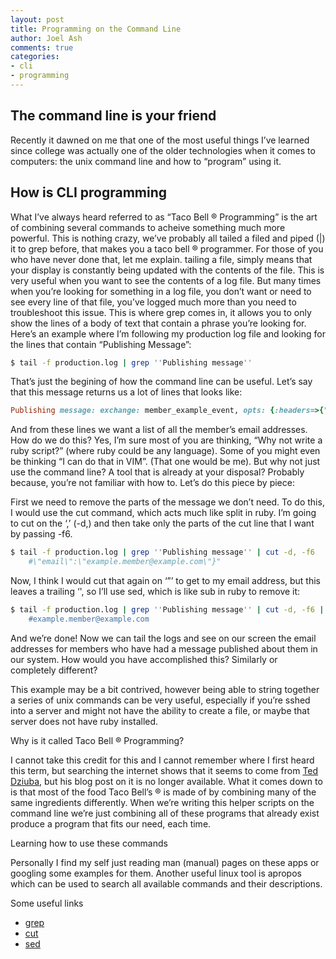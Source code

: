 ```yaml
---
layout: post
title: Programming on the Command Line
author: Joel Ash
comments: true
categories:
- cli
- programming
---
```


## The command line is your friend

Recently it dawned on me that one of the most useful things I’ve learned since college was actually one of the older technologies when it comes to computers: the unix command line and how to “program” using it.

<!-- more -->

## How is CLI programming

What I’ve always heard referred to as “Taco Bell ® Programming” is the art of combining several commands to acheive something much more powerful. This is nothing crazy, we’ve probably all tailed a filed and piped (|) it to grep before, that makes you a taco bell ® programmer. For those of you who have never done that, let me explain. tailing a file, simply means that your display is constantly being updated with the contents of the file. This is very useful when you want to see the contents of a log file. But many times when you’re looking for something in a log file, you don’t want or need to see every line of that file, you’ve logged much more than you need to troubleshoot this issue. This is where grep comes in, it allows you to only show the lines of a body of text that contain a phrase you’re looking for. Here’s an example where I’m following my production log file and looking for the lines that contain “Publishing Message”:

``` sh
$ tail -f production.log | grep ''Publishing message''
```


That’s just the begining of how the command line can be useful. Let’s say that this message returns us a lot of lines that looks like:

``` ruby
Publishing message: exchange: member_example_event, opts: {:headers=>{"message_id"=>"message2"}}, message: "{\"id\":123456,\"first_name\":\"Example\",\"last_name\":\"Member\",\"email\":\"example.member@example.com\"}"
```

And from these lines we want a list of all the member’s email addresses. How do we do this? Yes, I’m sure most of you are thinking, “Why not write a ruby script?” (where ruby could be any language). Some of you might even be thinking “I can do that in VIM”. (That one would be me). But why not just use the command line? A tool that is already at your disposal? Probably because, you’re not familiar with how to. Let’s do this piece by piece:

First we need to remove the parts of the message we don’t need. To do this, I would use the cut command, which acts much like split in ruby. I’m going to cut on the ‘,’ (-d,) and then take only the parts of the cut line that I want by passing -f6.

``` sh
$ tail -f production.log | grep ''Publishing message'' | cut -d, -f6
    #\"email\":\"example.member@example.com\"}"
```

Now, I think I would cut that again on ‘”’ to get to my email address, but this leaves a trailing ‘', so I’ll use sed, which is like sub in ruby to remove it:

``` sh
$ tail -f production.log | grep ''Publishing message'' | cut -d, -f6 | cut -d''"'' -f4 | sed ''s/\\//''
    #example.member@example.com
```

And we’re done! Now we can tail the logs and see on our screen the email addresses for members who have had a message published about them in our system. How would you have accomplished this? Similarly or completely different?

This example may be a bit contrived, however being able to string together a series of unix commands can be very useful, especially if you’re sshed into a server and might not have the ability to create a file, or maybe that server does not have ruby installed.

Why is it called Taco Bell ® Programming?

I cannot take this credit for this and I cannot remember where I first heard this term, but searching the internet shows that it seems to come from [Ted Dziuba](http://teddziuba.com/), but his blog post on it is no longer available. What it comes down to is that most of the food Taco Bell’s ® is made of by combining many of the same ingredients differently. When we’re writing this helper scripts on the command line we’re just combining all of these programs that already exist produce a program that fits our need, each time.

Learning how to use these commands

Personally I find my self just reading man (manual) pages on these apps or googling some examples for them. Another useful linux tool is apropos which can be used to search all available commands and their descriptions.

Some useful links

- [grep](http://unixhelp.ed.ac.uk/CGI/man-cgi?grep)
- [cut](http://unixhelp.ed.ac.uk/CGI/man-cgi?cut)
- [sed](http://unixhelp.ed.ac.uk/CGI/man-cgi?sed)
